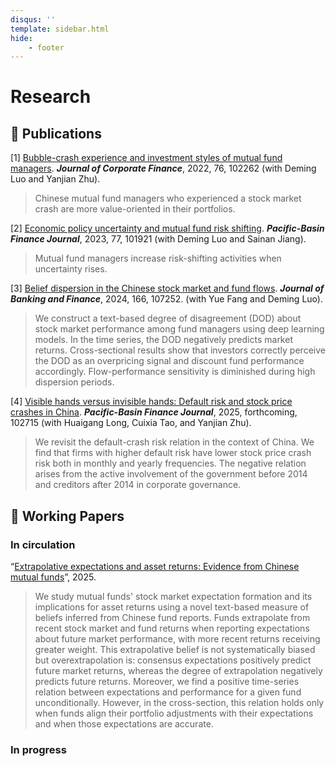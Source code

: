 ```yaml
---
disqus: ''
template: sidebar.html
hide:
    - footer
---
```


# Research

## 📄 Publications

[1] [Bubble-crash experience and investment styles of mutual fund managers](https://www.sciencedirect.com/science/article/pii/S0929119922001055). **_Journal of Corporate Finance_**, 2022, 76, 102262 (with Deming Luo and Yanjian Zhu).

> Chinese mutual fund managers who experienced a stock market crash are more value-oriented in their portfolios.

[2] [Economic policy uncertainty and mutual fund risk shifting](https://www.sciencedirect.com/science/article/pii/S0927538X22002165). **_Pacific-Basin Finance Journal_**, 2023, 77, 101921 (with Deming Luo and Sainan Jiang). 

> Mutual fund managers increase risk-shifting activities when uncertainty rises.

[3] [Belief dispersion in the Chinese stock market and fund flows](https://www.sciencedirect.com/science/article/pii/S0378426624001663). **_Journal of Banking and Finance_**, 2024, 166, 107252. (with Yue Fang and Deming Luo).

> We construct a text-based degree of disagreement (DOD) about stock market performance among fund managers using deep learning models. In the time series, the DOD negatively predicts market returns. Cross-sectional results show that investors correctly perceive the DOD as an overpricing signal and discount fund performance accordingly. Flow-performance sensitivity is diminished during high dispersion periods.

[4] [Visible hands versus invisible hands: Default risk and stock price crashes in China](https://papers.ssrn.com/sol3/papers.cfm?abstract_id=4783414). **_Pacific-Basin Finance Journal_**, 2025, forthcoming, 102715 (with Huaigang Long, Cuixia Tao, and Yanjian Zhu). 

> We revisit the default-crash risk relation in the context of China. We find that firms with higher default risk have lower stock price crash risk both in monthly and yearly frequencies. The negative relation arises from the active involvement of the government before 2014 and creditors after 2014 in corporate governance. 

## 📝 Working Papers

### In circulation

“[Extrapolative expectations and asset returns: Evidence from Chinese mutual funds](https://ssrn.com/abstract=5158173)”, 2025.

> We study mutual funds' stock market expectation formation and its implications for asset returns using a novel text-based measure of beliefs inferred from Chinese fund reports. Funds extrapolate from recent stock market and fund returns when reporting expectations about future market performance, with more recent returns receiving greater weight. This extrapolative belief is not systematically biased but overextrapolation is: consensus expectations positively predict future market returns, whereas the degree of extrapolation negatively predicts future returns. Moreover, we find a positive time-series relation between expectations and performance for a given fund unconditionally. However, in the cross-section, this relation holds only when funds align their portfolio adjustments with their expectations and when those expectations are accurate.

### In progress

